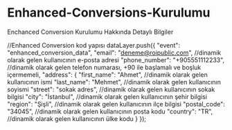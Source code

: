 # Enhanced-Conversions-Kurulumu
Enchanced Conversion Kurulumu Hakkında Detaylı Bilgiler


//Enhanced Conversion kod yapısı
dataLayer.push({
    "event": "enhanced_conversion_data",
    "email": "deneme@roipublic.com", //dinamik olarak gelen kullanıcının e-posta adresi
    "phone_number": "+905551112233", //dinamik olarak gelen telefon numarası, +90 ile başlamalı ve boşluk içermemeli,
    "address": {
        "first_name": "Ahmet", //dinamik olarak gelen kullanıcının ismi
        "last_name": "Mehmet", //dinamik olarak gelen kullanıcının soyismi
        "street": "sokak adres", //dinamik olarak gelen kullanıcının sokak bilgisi
        "city": "İstanbul", //dinamik olarak gelen kullanıcının şehir bilgisi
        "region": "Şişli", //dinamik olarak gelen kullanıcının ilçe bilgisi
        "postal_code": "34045", //dinamik olarak gelen kullanıcının posta kodu
        "country": "TR", //dinamik olarak gelen kullanıcının ülke kodu
    }
});
